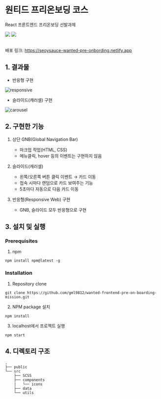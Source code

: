 # 원티드 프리온보딩 코스

React 프론트엔드 프리온보딩 선발과제

<!-- PROJECT SHIELDS -->
<div>
  <img src="https://img.shields.io/badge/JavaScript-F7DF1E?style=for-the-badge&logo=javascript&logoColor=black"/>
  <img src="https://img.shields.io/badge/React-61DAFB?style=for-the-badge&logo=React&logoColor=blue"/>
</div>

<br />


배포 링크: https://seoysauce-wanted-pre-onbording.netlify.app

## 1. 결과물

- 반응형 구현

![responsive](https://user-images.githubusercontent.com/65898861/150792055-6f37dead-441a-479a-853e-20de8b832a78.gif)


- 슬라이드(캐러셀) 구현

![carousel](https://user-images.githubusercontent.com/65898861/150778721-f57e4c68-27f4-4bb1-a440-16c2d5f38369.gif)


## 2. 구현한 기능

1. 상단 GNB(Global Navigation Bar)

   - 마크업 작업(HTML, CSS)
   - 메뉴클릭, hover 등의 이벤트는 구현하지 않음

2. 슬라이드(캐러셀)

   - 왼쪽/오른쪽 버튼 클릭 이벤트 → 카드 이동
   - 접속 시마다 랜덤으로 카드 보여주는 기능
   - 5초마다 자동으로 다음 카드 이동

3. 반응형(Responsive Web) 구현

   - GNB, 슬라이드 모두 반응형으로 구현

## 3. 설치 및 실행

### Prerequisites
1. npm
```
npm install npm@latest -g
```
### Installation
1. Repository clone
```
git clone https://github.com/gml9812/wanted-frontend-pre-on-boarding-mission.git
```
2. NPM package 설치
```
npm install
```
3. localhost에서 프로젝트 실행
```
npm start
```
## 4. 디렉토리 구조

```
.
├── public
└── src
    ├── SCSS
    ├── components
    |   └── icons
    ├── data
    └── utils
```
